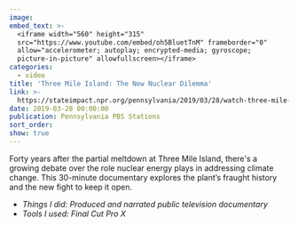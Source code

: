 ```yaml
---
image:
embed_text: >-
  <iframe width="560" height="315"
  src="https://www.youtube.com/embed/oh5BluetTnM" frameborder="0"
  allow="accelerometer; autoplay; encrypted-media; gyroscope;
  picture-in-picture" allowfullscreen></iframe>
categories:
  - video
title: 'Three Mile Island: The New Nuclear Dilemma'
link: >-
  https://stateimpact.npr.org/pennsylvania/2019/03/28/watch-three-mile-mile-island-the-new-nuclear-dilemma/
date: 2019-03-28 00:00:00
publication: Pennsylvania PBS Stations
sort_order:
show: true
---
```


Forty years after the partial meltdown at Three Mile Island, there's a growing debate over the role nuclear energy plays in addressing climate change. This 30-minute documentary explores the plant’s fraught history and the new fight to keep it open.

* *Things I did: Produced and narrated public television documentary*
* *Tools I used: Final Cut Pro X*